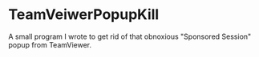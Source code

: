 # TeamVeiwerPopupKill
A small program I wrote to get rid of that obnoxious "Sponsored Session" popup from TeamViewer.
